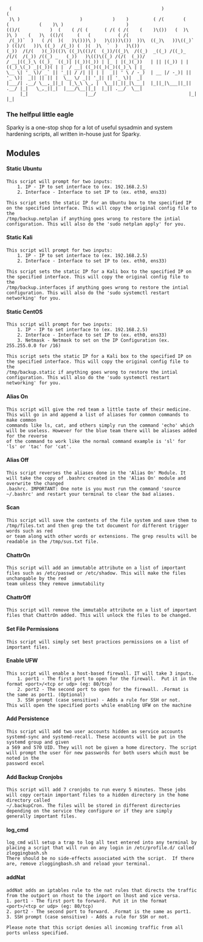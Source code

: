      (                                                       )                                 (                             
     )\ )                      )           )    )         ( /(       (        (           (    )\ )                       )  
    (()/(           )  (    ( /( (      ( /( ( /(    (    )\())   (  )\       )\ )    (   )\  (()/(     (   (          ( /(  
     /(_))`  )   ( /(  )(   )\()))\ )   )\()))\())  ))\  ((_)\   ))\((_)`  ) (()/(   ))\ ((_)  /(_)) (  )(  )\  `  )   )\()) 
    (_))  /(/(   )(_))(()\ ((_)\(()/(  (_))/((_)\  /((_)  _((_) /((_)_  /(/(  /(_)) /((_) _   (_))   )\(()\((_) /(/(  (_))/  
    / __|((_)_\ ((_)_  ((_)| |(_))(_)) | |_ | |(_)(_))   | || |(_)) | |((_)_\(_) _|(_))( | |  / __| ((_)((_)(_)((_)_\ | |_   
    \__ \| '_ \)/ _` || '_|| / /| || | |  _|| ' \ / -_)  | __ |/ -_)| || '_ \)|  _|| || || |  \__ \/ _|| '_|| || '_ \)|  _|  
    |___/| .__/ \__,_||_|  |_\_\ \_, |  \__||_||_|\___|  |_||_|\___||_|| .__/ |_|   \_,_||_|  |___/\__||_|  |_|| .__/  \__|  
         |_|                     |__/                                  |_|                                     |_|            

### The helfpul little eagle

Sparky is a one-stop shop for a lot of useful sysadmin and system hardening scripts, all written in-house just for Sparky.  

## Modules
	
#### Static Ubuntu
	This script will prompt for two inputs:
		1. IP - IP to set interface to (ex. 192.168.2.5)
		2. Interface - Interface to set IP to (ex. eth0, ens33) 
		
	This script sets the static IP for an Ubuntu box to the specified IP on the specified interface. This will copy the original config file to the
	/tmp/backup.netplan if anything goes wrong to restore the intial configuration. This will also do the 'sudo netplan apply' for you.
	
#### Static Kali
	This script will prompt for two inputs:
		1. IP - IP to set interface to (ex. 192.168.2.5)
		2. Interface - Interface to set IP to (ex. eth0, ens33) 
		
	This script sets the static IP for a Kali box to the specified IP on the specified interface. This will copy the original config file to the
	/tmp/backup.interfaces if anything goes wrong to restore the intial configuration. This will also do the 'sudo systemctl restart networking' for you.
	
#### Static CentOS
	This script will prompt for two inputs:
		1. IP - IP to set interface to (ex. 192.168.2.5)
		2. Interface - Interface to set IP to (ex. eth0, ens33) 
		3. Netmask - Netmask to set on the IP Configuration (ex. 255.255.0.0 for /16)
		
	This script sets the static IP for a Kali box to the specified IP on the specified interface. This will copy the original config file to the
	/tmp/backup.static if anything goes wrong to restore the intial configuration. This will also do the 'sudo systemctl restart networking' for you.
	
#### Alias On
	This script will give the red team a little taste of their medicine. This will go in and append a list of aliases for common commands to make common
	commands like ls, cat, and others simply run the command 'echo' which will be useless. However for the blue team there will be aliases added for the reverse
	of the command to work like the normal command example is 'sl' for 'ls' or 'tac' for 'cat'. 
	
#### Alias Off
	This script reverses the aliases done in the 'Alias On' Module. It will take the copy of .bashrc created in the 'Alias On' module and overwrite the changed
	.bashrc. IMPORTANT: One note is you must run the command 'source ~/.bashrc' and restart your terminal to clear the bad aliases.
	
#### Scan
	This script will save the contents of the file system and save them to /tmp/files.txt and then grep the txt document for different trigger words such as red
	or team along with other words or extensions. The grep results will be readable in the /tmp/sus.txt file.
	
#### ChattrOn
	This script will add an immutable attribute on a list of important files such as /etc/passwd or /etc/shadow. This will make the files unchangable by the red
	team unless they remove immutability
	
#### ChattrOff
	This script will remove the immutable attribute on a list of important files that ChattrOn added. This will unlock the files to be changed.
	
#### Set File Permissions
	This script will simply set best practices permissions on a list of important files.

#### Enable UFW
	This script will enable a host-based firewall. IT will take 3 inputs.
		1. port1 - The first port to open for the firewall.  Put it in the format <port>/<tcp or udp> (eg: 80/tcp)
		2. port2 - The second port to open for the firewall. .Format is the same as port1. (Optional)
		3. SSH prompt (case sensitive) - Adds a rule for SSH or not. 
	This will open the specified ports while enabling UFW on the machine
	
#### Add Persistence
	This script will add two user accounts hidden as service accounts systemd-sync and systemd-recall. These accounts will be put in the systemd group and given
	a 569 and 570 UID. They will not be given a home directory. The script will prompt the user for new passwords for both users which must be noted in the
	password excel
	
#### Add Backup Cronjobs
	This script will add 7 cronjobs to run every 5 minutes. These jobs will copy certain important files to a hidden directory in the home directory called
	~/.backupCron. The files will be stored in different directories depending on the service they configure or if they are simply generally important files.

#### log_cmd
	log_cmd will setup a trap to log all text entered into any terminal by placing a script that will run on any login in /etc/profile.d/ called zloggingbash.sh
	There should be no side-effects associated with the script.  If there are, remove zloggingbash.sh and reload your terminal.  
	
#### addNat
	addNat adds an iptables rule to the nat rules that directs the traffic from the outport on rhost to the inport on lhost and vice versa.
	1. port1 - The first port to forward.  Put it in the format <port>/<tcp or udp> (eg: 80/tcp)
	2. port2 - The second port to forward. .Format is the same as port1. 
	3. SSH prompt (case sensitive) - Adds a rule for SSH or not.  
	
	Please note that this script denies all incoming traffic from all ports unless specified.  
	
